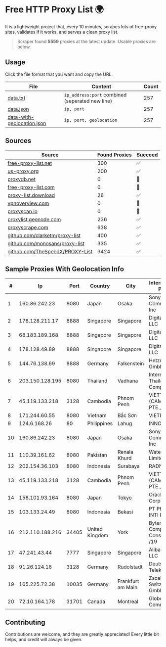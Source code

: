 
# Free HTTP Proxy List 🌍

It is a lightweight project that, every 10 minutes, scrapes lots of free-proxy sites, validates if it works, and serves a clean proxy list.


> Scraper found **5559** proxies at the latest update. Usable proxies are below.

## Usage

Click the file format that you want and copy the URL.


|File|Content|Count|
|----|-------|-----|
|[data.txt](https://raw.githubusercontent.com/themiralay/Proxy-List-World/master/data.txt)|`ip_address:port` combined (seperated new line)|257|
|[data.json](https://raw.githubusercontent.com/themiralay/Proxy-List-World/master/data.json)|`ip, port`|257|
|[data-with-geolocation.json](https://raw.githubusercontent.com/themiralay/Proxy-List-World/master/data-with-geolocation.json)|`ip, port, geolocation`|257|

## Sources

|Source|Found Proxies|Succeed|
|------|-------------|-------|
|[free-proxy-list.net](https://free-proxy-list.net)|300|✅|
|[us-proxy.org](https://www.us-proxy.org)|200|✅|
|[proxydb.net](http://proxydb.net)|0|🚫|
|[free-proxy-list.com](https://free-proxy-list.com/?page=&port=&type%5B%5D=http&type%5B%5D=https&up_time=0&search=Search)|0|🚫|
|[proxy-list.download](https://www.proxy-list.download/HTTP)|26|✅|
|[vpnoverview.com](https://vpnoverview.com/privacy/anonymous-browsing/free-proxy-servers)|0|🚫|
|[proxyscan.io](https://www.proxyscan.io)|0|🚫|
|[proxylist.geonode.com](https://proxylist.geonode.com/api/proxy-list?limit=300&page=1&sort_by=lastChecked&sort_type=desc&protocols=http,https)|236|✅|
|[proxyscrape.com](https://api.proxyscrape.com/v2/?request=displayproxies&protocol=http&timeout=10000&country=all&ssl=all&anonymity=all)|638|✅|
|[github.com/clarketm/proxy-list](https://raw.githubusercontent.com/clarketm/proxy-list/master/proxy-list-raw.txt)|400|✅|
|[github.com/monosans/proxy-list](https://raw.githubusercontent.com/monosans/proxy-list/main/proxies/http.txt)|335|✅|
|[github.com/TheSpeedX/PROXY-List](https://raw.githubusercontent.com/TheSpeedX/PROXY-List/master/http.txt)|3424|✅|


## Sample Proxies With Geolocation Info

|#|Ip|Port|Country|City|Internet Service Provider|
|-|--|----|-------|----|-------------------------|
|1|160.86.242.23|8080|Japan|Osaka|Sony Network Communications Inc|
|2|178.128.211.17|8888|Singapore|Singapore|DigitalOcean, LLC|
|3|68.183.189.168|8888|Singapore|Singapore|DigitalOcean, LLC|
|4|178.128.49.89|8888|Singapore|Singapore|DigitalOcean, LLC|
|5|144.76.138.69|8888|Germany|Falkenstein|Hetzner Online GmbH|
|6|203.150.128.195|8080|Thailand|Vadhana|Internet Thailand Company Ltd|
|7|45.119.133.218|3128|Cambodia|Phnom Penh|VIETTEL (CAMBODIA) PTE., LTD|
|8|171.244.60.55|8080|Vietnam|Bắc Sơn|VIETEL|
|9|124.6.168.26|80|Philippines|Lahug|INNOVE|
|10|160.86.242.23|8080|Japan|Osaka|Sony Network Communications Inc|
|11|110.39.161.62|8080|Pakistan|Renala Khurd|Wateen Telecom Limited|
|12|202.154.36.103|8080|Indonesia|Surabaya|RADNET-BDG|
|13|45.119.133.218|3128|Cambodia|Phnom Penh|VIETTEL (CAMBODIA) PTE., LTD|
|14|158.101.93.164|8080|Japan|Tokyo|Oracle Corporation|
|15|103.133.24.49|8080|Indonesia|Bekasi|PT PHATRIA INTI PERSADA|
|16|212.110.188.216|34405|United Kingdom|York|Bytemark Computer Consulting Ltd /19|
|17|47.241.43.44|7777|Singapore|Singapore|Alibaba Cloud LLC|
|18|91.26.124.18|3128|Germany|Rudolstadt|Deutsche Telekom AG|
|19|165.225.72.38|10035|Germany|Frankfurt am Main|Zscaler Switzerland GmbH|
|20|72.10.164.178|31701|Canada|Montreal|GloboTech Communications|



## Contributing

Contributions are welcome, and they are greatly appreciated! Every
little bit helps, and credit will always be given.

